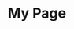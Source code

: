 ---
title: My Page
type: landing

sections:
  - block: features
    content:
      title: "Amazing Features"
      text: "Discover what makes our platform special"
      items:
        - name: "Working Papers"
        - description: "Trade and ﬁnancial sanctions have played and continue to play a prominent role in geopolitics. We show empirically that there is a strong nonlinearity in their interaction. While both types of sanctions can signiﬁcantly harm the sanctioned country in terms of GDP losses, their combined eﬀect exceeds the sum of its parts. When ﬁnancial sanctions precede trade sanctions, they amplify the eﬀect of the latter, but not vice versa. We theoretically argue that this ﬁnding is related to the fact that ﬁnancial sanctions weaken the ﬁnancial sector of the sanctioned country and, thus, also amplify all other shocks, while trade sanctions are mainly an impulse.As a result, if a trade sanction is imposed after a ﬁnancial sanction, the aggregate business cycle eﬀects are exacerbated; but if a trade sanction precedes a ﬁnancial sanction, it is not ampliﬁed further."
        - description: "[PDF](/uploads/Gilch-etal-2025-AsympOccObs.pdf) "
    design:
      columns: "3"
      background:
        color: "gray-50"
  - block: features
    content:
      title: "Working Papers"
      text: "Discover what makes our platform special"
      items:
        - name: "Working Papers"
        - name: "Easy to Use"
          description: "Intuitive interface that anyone can master"
        - description: "![image](/uploads/event-study-finb4trade.png)"
    design:
      columns: "3"
      background:
        color: "gray-50"
---